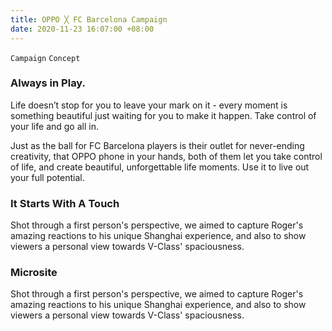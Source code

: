 ```yaml
---
title: OPPO ╳ FC Barcelona Campaign
date: 2020-11-23 16:07:00 +08:00
---
```


`Campaign` `Concept`

<h3>Always in Play.</h3>

<p>Life doesn’t stop for you to leave your mark on it -
every moment is something beautiful just waiting for you to make it happen.
Take control of your life and go all in.</p>

<p>Just as the ball for FC Barcelona players is their outlet for never-ending creativity, that OPPO phone in your hands, both of them let you take control of life, and create beautiful, unforgettable life moments. Use it to live out your full potential.
</p>

<h3>It Starts With A Touch</h3>
<p>Shot through a first person's perspective, we aimed to capture Roger's amazing reactions to his unique Shanghai experience, and also to show viewers a personal view towards V-Class' spaciousness.</p>

<h3>Microsite</h3>

<p>Shot through a first person's perspective, we aimed to capture Roger's amazing reactions to his unique Shanghai experience, and also to show viewers a personal view towards V-Class' spaciousness.</p>

<!--<p><video width="100%" preload="metadata" controls="" autostart="0" loop="">
  <source src="https://s3.amazonaws.com/kitmeng.com/img/2019-v-class-roger-federer/01_1.mp4" type="video/mp4">
  Your browser does not support HTML5 video.
</video></p>-->

<div class="whitespace"></div>